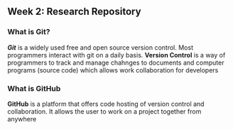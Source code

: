 ## Week 2: Research Repository

### What is **Git**?
**_Git_** is a widely used free and open source version control. Most programmers interact with git on a daily basis.
**Version Control** is a way of programmers to track and manage chahnges to documents and computer programs (source code) which allows work collaboration for developers

### What is GitHub
**GitHub** is a platform that offers code hosting of version control and collaboration. It allows the user to work on a project together from anywhere
